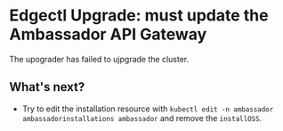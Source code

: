 # Edgectl Upgrade: must update the Ambassador API Gateway

The upograder has failed to ujpgrade the cluster.

## What's next?

* Try to edit the installation resource with `kubectl edit -n ambassador ambassadorinstallations ambassador`
  and remove the `installOSS`.

